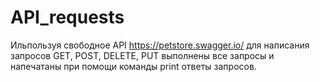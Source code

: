 # API_requests

Ильпользуя свободное API https://petstore.swagger.io/ для написания запросов GET, POST, DELETE, PUT выполнены все запросы и напечатаны при помощи команды print ответы запросов.

